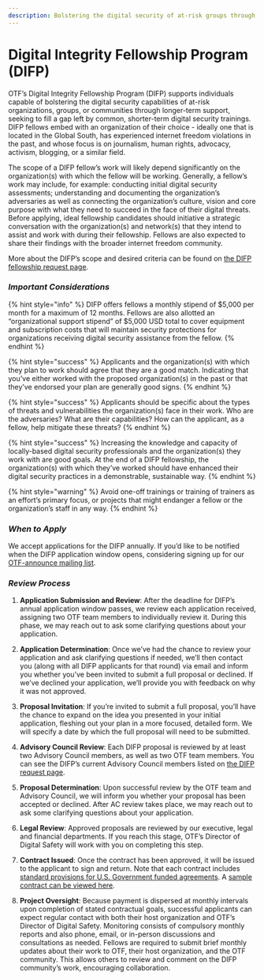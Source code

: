 ```yaml
---
description: Bolstering the digital security of at-risk groups through longer-term support
---
```


# Digital Integrity Fellowship Program \(DIFP\)

OTF’s Digital Integrity Fellowship Program \(DIFP\) supports individuals capable of bolstering the digital security capabilities of at-risk organizations, groups, or communities through longer-term support, seeking to fill a gap left by common, shorter-term digital security trainings. DIFP fellows embed with an organization of their choice - ideally one that is located in the Global South, has experienced internet freedom violations in the past, and whose focus is on journalism, human rights, advocacy, activism, blogging, or a similar field.  
  
The scope of a DIFP fellow’s work will likely depend significantly on the organization\(s\) with which the fellow will be working. Generally, a fellow’s work may include, for example: conducting initial digital security assessments; understanding and documenting the organization’s adversaries as well as connecting the organization’s culture, vision and core purpose with what they need to succeed in the face of their digital threats. Before applying, ideal fellowship candidates should initiative a strategic conversation with the organization\(s\) and network\(s\) that they intend to assist and work with during their fellowship. Fellows are also expected to share their findings with the broader internet freedom community.  
  
More about the DIFP’s scope and desired criteria can be found on [the DIFP fellowship request page](https://www.opentech.fund/fellowships/difp).

### _Important Considerations_

{% hint style="info" %}
DIFP offers fellows a monthly stipend of $5,000 per month for a maximum of 12 months. Fellows are also allotted an “organizational support stipend” of $5,000 USD total to cover equipment and subscription costs that will maintain security protections for organizations receiving digital security assistance from the fellow.
{% endhint %}

{% hint style="success" %}
Applicants and the organization\(s\) with which they plan to work should agree that they are a good match. Indicating that you’ve either worked with the proposed organization\(s\) in the past or that they’ve endorsed your plan are generally good signs.
{% endhint %}

{% hint style="success" %}
Applicants should be specific about the types of threats and vulnerabilities the organization\(s\) face in their work. Who are the adversaries? What are their capabilities? How can the applicant, as a fellow, help mitigate these threats?
{% endhint %}

{% hint style="success" %}
Increasing the knowledge and capacity of locally-based digital security professionals and the organization\(s\) they work with are good goals. At the end of a DIFP fellowship, the organization\(s\) with which they’ve worked should have enhanced their digital security practices in a demonstrable, sustainable way.
{% endhint %}

{% hint style="warning" %}
Avoid one-off trainings or training of trainers as an effort’s primary focus, or projects that might endanger a fellow or the organization’s staff in any way.
{% endhint %}

### _When to Apply_

We accept applications for the DIFP annually. If you’d like to be notified when the DIFP application window opens, considering signing up for our [OTF-announce mailing list](https://groups.google.com/a/opentechfund.org/forum/#!forum/otf-announce/join).

### _Review Process_

1. **Application Submission and Review**: After the deadline for DIFP’s annual application window passes, we review each application received, assigning two OTF team members to individually review it. During this phase, we may reach out to ask some clarifying questions about your application.

2. **Application Determination**: Once we’ve had the chance to review your application and ask clarifying questions if needed, we’ll then contact you \(along with all DIFP applicants for that round\) via email and inform you whether you’ve been invited to submit a full proposal or declined. If we’ve declined your application, we’ll provide you with feedback on why it was not approved. 
3. **Proposal Invitation**: If you’re invited to submit a full proposal, you’ll have the chance to expand on the idea you presented in your initial application, fleshing out your plan in a more focused, detailed form. We will specify a date by which the full proposal will need to be submitted. 
4. **Advisory Council Review**: Each DIFP proposal is reviewed by at least two Advisory Council members, as well as two OTF team members. You can see the DIFP’s current Advisory Council members listed on [the DIFP request page](https://www.opentech.fund/fellowships/difp).

5. **Proposal Determination**: Upon successful review by the OTF team and Advisory Council, we will inform you whether your proposal has been accepted or declined. After AC review takes place, we may reach out to ask some clarifying questions about your application.

6. **Legal Review**: Approved proposals are reviewed by our executive, legal and financial departments. If you reach this stage, OTF’s Director of Digital Safety will work with you on completing this step. 
7. **Contract Issued**: Once the contract has been approved, it will be issued to the applicant to sign and return. Note that each contract includes [standard provisions for U.S. Government funded agreements](https://www.opentech.fund/sites/default/files/page_attachment/usgprovisions.pdf). A [sample contract can be viewed here](https://www.opentech.fund/sites/default/files/page_attachment/otf_contract_template_final_0.pdf).

8. **Project Oversight**: Because payment is dispersed at monthly intervals upon completion of stated contractual goals, successful applicants can expect regular contact with both their host organization and OTF’s Director of Digital Safety. Monitoring consists of compulsory monthly reports and also phone, email, or in-person discussions and consultations as needed. Fellows are required to submit brief monthly updates about their work to OTF, their host organization, and the OTF community. This allows others to review and comment on the DIFP community’s work, encouraging collaboration.

